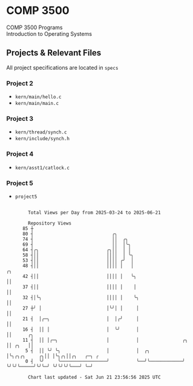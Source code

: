 # COMP 3500
COMP 3500 Programs  
Introduction to Operating Systems  
## Projects & Relevant Files
All project specifications are located in `specs`
### Project 2
- `kern/main/hello.c`
- `kern/main/main.c`
### Project 3
- `kern/thread/synch.c`
- `kern/include/synch.h`
### Project 4
- `kern/asst1/catlock.c`
### Project 5
- `project5`

```

        Total Views per Day from 2025-03-24 to 2025-06-21

        Repository Views
      85 ┼
      80 ┤                             ╭╮
      74 ┤                             ││  ╭╮
      69 ┤                             ││  │╰╮
      64 ┤╭╮                         ╭╮││  │ │
      58 ┤││                         ││││  │ ╰╮
      53 ┤││                         ││││ ╭╯  │
      48 ┤││                         ││││ │   │                                ╭╮
      42 ┤││                         ││││ │   ╰╮                               ││
      37 ┤││                         ││││ │    │                               ││
      32 ┤│╰╮                        ││││ │    ╰╮                              ││
      27 ┼╯ │                        │╰╯│ │     │                              ││
      21 ┤  │╭─╮                     │  │╭╯     │                              ││
      16 ┤  ││ │                     │  ╰╯      │                              ││      ╭╮
      11 ┤  ││ │╭─╮                  │          │                ╭╮            ││ ╭╮   ││
       5 ┤  ││ ╰╯ ╰╮                 │          │  ╭╮            │╰╮╭╮╭╮     ╭╮││ │╰╮╭╮││╭╮   ╭─╮ ╭
       0 ┤  ╰╯     ╰─────────────────╯          ╰──╯╰────────────╯ ╰╯╰╯╰─────╯╰╯╰─╯ ╰╯╰╯╰╯╰───╯ ╰─╯

        Chart last updated - Sat Jun 21 23:56:56 2025 UTC
        
```
